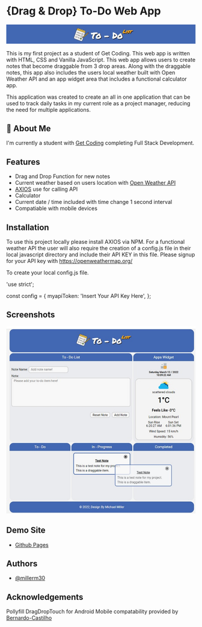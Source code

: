 
# {Drag & Drop} To-Do Web App
![App Logo](images/todologo.jpg)

This is my first project as a student of Get Coding. This web app is written with HTML, CSS and Vanilla JavaScript.
This web app allows users to create notes that become draggable from 3 drop areas. Along with the draggable notes, this app also includes the users local weather built with Open Weather API and an app widget area that includes a functional calculator app.

This application was created to create an all in one application that can be used to track daily tasks in my current role as a  project manager, reducing the need for multiple applications.



## 🚀 About Me
I'm currently a student with [Get Coding](http://www.get-coding.ca) completing Full Stack Development.


## Features

- Drag and Drop Function for new notes
- Current weather based on users location with [Open Weather API](https://openweathermap.org/)
- [AXIOS](https://www.npmjs.com/package/axios) use for calling API
- Calculator
- Current date / time included with time change 1 second interval
- Compatiable with mobile devices


## Installation

To use this project locally please install AXIOS via NPM. For a functional weather API the user will also require the creation 
of a config.js file in their local javascript directory and include their API KEY in this file. Please signup for your API key with https://openweathermap.org/

To create your local config.js file.

'use strict';

const config = {
  myapiToken: 'Insert Your API Key Here',
};

## Screenshots

![App Screenshot](images/demo.jpg)

## Demo Site

- [Github Pages](https://millerm30.github.io/todo/)


## Authors

- [@millerm30](https://www.github.com/millerm30)


## Acknowledgements

Pollyfill DragDropTouch for Android Mobile compatability provided by [Bernardo-Castilho](https://github.com/Bernardo-Castilho/dragdroptouch)



